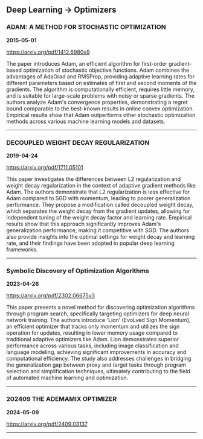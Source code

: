 ## Deep Learning -> Optimizers



### ADAM: A METHOD FOR STOCHASTIC OPTIMIZATION

**2015-05-01**

https://arxiv.org/pdf/1412.6980v9

The paper introduces Adam, an efficient algorithm for first-order gradient-based optimization of stochastic objective functions. Adam combines the advantages of AdaGrad and RMSProp, providing adaptive learning rates for different parameters based on estimates of first and second moments of the gradients. The algorithm is computationally efficient, requires little memory, and is suitable for large-scale problems with noisy or sparse gradients. The authors analyze Adam's convergence properties, demonstrating a regret bound comparable to the best-known results in online convex optimization. Empirical results show that Adam outperforms other stochastic optimization methods across various machine learning models and datasets.

---

### DECOUPLED WEIGHT DECAY REGULARIZATION

**2019-04-24**

https://arxiv.org/pdf/1711.05101

This paper investigates the differences between L2 regularization and weight decay regularization in the context of adaptive gradient methods like Adam. The authors demonstrate that L2 regularization is less effective for Adam compared to SGD with momentum, leading to poorer generalization performance. They propose a modification called decoupled weight decay, which separates the weight decay from the gradient updates, allowing for independent tuning of the weight decay factor and learning rate. Empirical results show that this approach significantly improves Adam's generalization performance, making it competitive with SGD. The authors also provide insights into the optimal settings for weight decay and learning rate, and their findings have been adopted in popular deep learning frameworks.

---

### Symbolic Discovery of Optimization Algorithms

**2023-04-26**

https://arxiv.org/pdf/2302.06675v3

This paper presents a novel method for discovering optimization algorithms through program search, specifically targeting optimizers for deep neural network training. The authors introduce 'Lion' (EvoLved Sign Momentum), an efficient optimizer that tracks only momentum and utilizes the sign operation for updates, resulting in lower memory usage compared to traditional adaptive optimizers like Adam. Lion demonstrates superior performance across various tasks, including image classification and language modeling, achieving significant improvements in accuracy and computational efficiency. The study also addresses challenges in bridging the generalization gap between proxy and target tasks through program selection and simplification techniques, ultimately contributing to the field of automated machine learning and optimization.

---

### 202409 THE ADEMAMIX OPTIMIZER

**2024-05-09**

https://arxiv.org/pdf/2409.03137

---